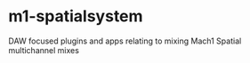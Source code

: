 # m1-spatialsystem
DAW focused plugins and apps relating to mixing Mach1 Spatial multichannel mixes

